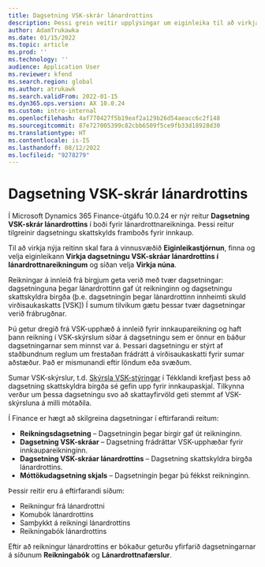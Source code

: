 ```yaml
---
title: Dagsetning VSK-skrár lánardrottins
description: Þessi grein veitir upplýsingar um eiginleika til að virkja dagsetningu fyrir VSK-skrá lánardrottins.
author: AdamTrukawka
ms.date: 01/15/2022
ms.topic: article
ms.prod: ''
ms.technology: ''
audience: Application User
ms.reviewer: kfend
ms.search.region: global
ms.author: atrukawk
ms.search.validFrom: 2022-01-15
ms.dyn365.ops.version: AX 10.0.24
ms.custom: intro-internal
ms.openlocfilehash: 4af770427f5b19eaf2a129b26d54aeacc6c2f148
ms.sourcegitcommit: 87e727005399c82cbb6509f5ce9fb33d18928d30
ms.translationtype: HT
ms.contentlocale: is-IS
ms.lasthandoff: 08/12/2022
ms.locfileid: "9278279"
---
```

# <a name="date-of-vendor-vat-register"></a>Dagsetning VSK-skrár lánardrottins

Í Microsoft Dynamics 365 Finance-útgáfu 10.0.24 er nýr reitur **Dagsetning VSK-skrár lánardrottins** í boði fyrir lánardrottnareikninga. Þessi reitur tilgreinir dagsetningu skattskylds framboðs fyrir innkaup.

Til að virkja nýja reitinn skal fara á vinnusvæðið **Eiginleikastjórnun**, finna og velja eiginleikann **Virkja dagsetningu VSK-skráar lánardrottins í lánardrottnareikningum** og síðan velja **Virkja núna**.

Reikningar á innleið frá birgjum geta verið með tvær dagsetningar: dagsetninguna þegar lánardrottinn gaf út reikninginn og dagsetningu skattskyldra birgða (þ.e. dagsetningin þegar lánardrottinn innheimti skuld virðisaukaskatts [VSK]) Í sumum tilvikum gætu þessar tvær dagsetningar verið frábrugðnar.

Þú getur dregið frá VSK-upphæð á innleið fyrir innkaupareikning og haft þann reikning í VSK-skýrslum síðar á dagsetningu sem er önnur en báður dagsetningarnar sem minnst var á. Þessari dagsetningu er stýrt af staðbundnum reglum um frestaðan frádrátt á virðisaukaskatti fyrir sumar aðstæður. Það er mismunandi eftir löndum eða svæðum.

Sumar VSK-skýrslur, t.d. [Skýrsla VSK-stýringar](emea-cze-vat-declaration-tax-declaration-model.md#vat-control-statement) í Tékklandi krefjast þess að dagsetning skattskyldra birgða sé gefin upp fyrir innkaupaskjal. Tilkynna verður um þessa dagsetningu svo að skattayfirvöld geti stemmt af VSK-skýrsluna á milli mótaðila.

Í Finance er hægt að skilgreina dagsetningar í eftirfarandi reitum:

- **Reikningsdagsetning** – Dagsetningin þegar birgir gaf út reikninginn.
- **Dagsetning VSK-skráar** – Dagsetning frádráttar VSK-upphæðar fyrir innkaupareikninginn.
- **Dagsetning VSK-skráar lánardrottins** – Dagsetning skattskyldra birgða lánardrottins.
- **Móttökudagsetning skjals** – Dagsetningin þegar þú fékkst reikninginn.

Þessir reitir eru á eftirfarandi síðum:

- Reikningur frá lánardrottni
- Komubók lánardrottins
- Samþykkt á reikningi lánardrottins
- Reikningabók lánardrottins

Eftir að reikningur lánardrottins er bókaður geturðu yfirfarið dagsetningarnar á síðunum **Reikningabók** og **Lánardrottnafærslur**.
